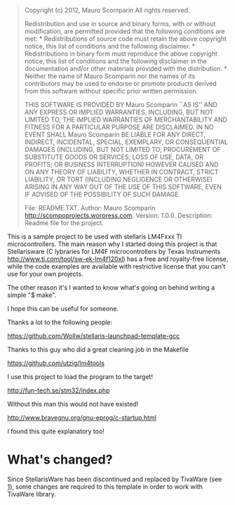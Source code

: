 >  
>  Copyright (c) 2012, Mauro Scomparin
>  All rights reserved.
> 
>  Redistribution and use in source and binary forms, with or without
>  modification, are permitted provided that the following conditions are met:
>      * Redistributions of source code must retain the above copyright
>        notice, this list of conditions and the following disclaimer.
>      * Redistributions in binary form must reproduce the above copyright
>        notice, this list of conditions and the following disclaimer in the
>        documentation and/or other materials provided with the distribution.
>      * Neither the name of Mauro Scomparin nor the
>        names of its contributors may be used to endorse or promote products
>        derived from this software without specific prior written permission.
> 
>  THIS SOFTWARE IS PROVIDED BY Mauro Scomparin ``AS IS'' AND ANY
>  EXPRESS OR IMPLIED WARRANTIES, INCLUDING, BUT NOT LIMITED TO, THE IMPLIED
>  WARRANTIES OF MERCHANTABILITY AND FITNESS FOR A PARTICULAR PURPOSE ARE
>  DISCLAIMED. IN NO EVENT SHALL Mauro Scomparin BE LIABLE FOR ANY
>  DIRECT, INDIRECT, INCIDENTAL, SPECIAL, EXEMPLARY, OR CONSEQUENTIAL DAMAGES
>  (INCLUDING, BUT NOT LIMITED TO, PROCUREMENT OF SUBSTITUTE GOODS OR SERVICES;
>  LOSS OF USE, DATA, OR PROFITS; OR BUSINESS INTERRUPTION) HOWEVER CAUSED AND
>  ON ANY THEORY OF LIABILITY, WHETHER IN CONTRACT, STRICT LIABILITY, OR TORT
>  (INCLUDING NEGLIGENCE OR OTHERWISE) ARISING IN ANY WAY OUT OF THE USE OF THIS
>  SOFTWARE, EVEN IF ADVISED OF THE POSSIBILITY OF SUCH DAMAGE.
> 
>  File:			README.TXT.
>  Author:		Mauro Scomparin <http://scompoprojects.worpress.com>.
>  Version:		1.0.0.
>  Description:	Readme file for the project.
> 

This is a sample project to be used with stellaris LM4Fxxx TI microcontrollers.
The main reason why I started doing this project is that Stellarisware 
(C lybraries for LM4F microcontrollers by Texas Instruments 
<http://www.ti.com/tool/sw-ek-lm4f120xl>) has a free and royalty-free license,
while the code examples are available with restrictive license that you can't
use for your own projects.

The other reason it's I wanted to know what's going on behind writing a simple
"$ make".

I hope this can be useful for someone.

Thanks a lot to the following people:

https://github.com/Wollw/stellaris-launchpad-template-gcc

Thanks to this guy who did a great cleaning job in the Makefile 

https://github.com/utzig/lm4tools

I use this project to load the program to the target!

http://fun-tech.se/stm32/index.php

Without this man this would not have existed!

http://www.bravegnu.org/gnu-eprog/c-startup.html

I found this quite explanatory too!


What's changed?
=================

Since StellarisWare has been discontinued and replaced by TivaWare (see [1]), some
changes are required to this template in order to work with TivaWare library.


[1]: http://www.ti.com/lit/an/spma050/spma050.pdf
